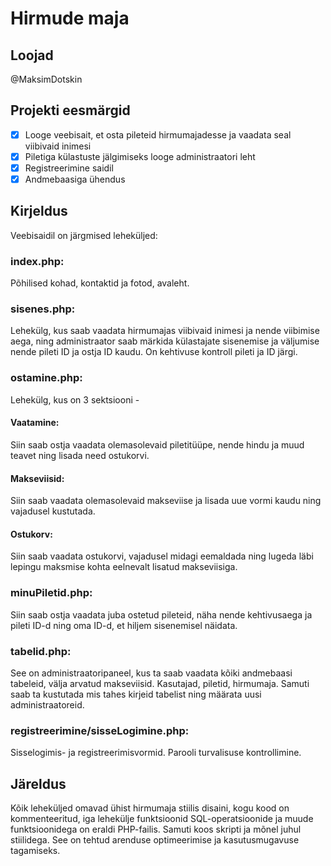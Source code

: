 # Hirmude maja

## Loojad
@MaksimDotskin

## Projekti eesmärgid
- [x] Looge veebisait, et osta pileteid hirmumajadesse ja vaadata seal viibivaid inimesi
- [x] Piletiga külastuste jälgimiseks looge administraatori leht
- [x] Registreerimine saidil
- [x] Andmebaasiga ühendus
      
## Kirjeldus
Veebisaidil on järgmised leheküljed:


### index.php:
Põhilised kohad, kontaktid ja fotod, avaleht.


### sisenes.php:
Lehekülg, kus saab vaadata hirmumajas viibivaid inimesi ja nende viibimise aega, ning administraator saab märkida külastajate sisenemise ja väljumise nende pileti ID ja ostja ID kaudu. On kehtivuse kontroll pileti ja ID järgi.


### ostamine.php:
Lehekülg, kus on 3 sektsiooni - 

#### Vaatamine:
Siin saab ostja vaadata olemasolevaid piletitüüpe, nende hindu ja muud teavet ning lisada need ostukorvi.

#### Makseviisid:
Siin saab vaadata olemasolevaid makseviise ja lisada uue vormi kaudu ning vajadusel kustutada.

#### Ostukorv:
Siin saab vaadata ostukorvi, vajadusel midagi eemaldada ning lugeda läbi lepingu maksmise kohta eelnevalt lisatud makseviisiga.



### minuPiletid.php:
Siin saab ostja vaadata juba ostetud pileteid, näha nende kehtivusaega ja pileti ID-d ning oma ID-d, et hiljem sisenemisel näidata.


### tabelid.php:
See on administraatoripaneel, kus ta saab vaadata kõiki andmebaasi tabeleid, välja arvatud makseviisid. Kasutajad, piletid, hirmumaja. Samuti saab ta kustutada mis tahes kirjeid tabelist ning määrata uusi administraatoreid.


### registreerimine/sisseLogimine.php:
Sisselogimis- ja registreerimisvormid. Parooli turvalisuse kontrollimine.

## Järeldus
Kõik leheküljed omavad ühist hirmumaja stiilis disaini, kogu kood on kommenteeritud, iga lehekülje funktsioonid SQL-operatsioonide ja muude funktsioonidega on eraldi PHP-failis. Samuti koos skripti ja mõnel juhul stiilidega. See on tehtud arenduse optimeerimise ja kasutusmugavuse tagamiseks.
